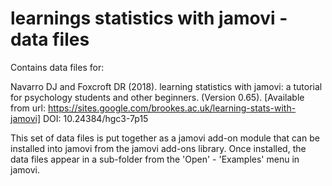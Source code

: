 # learnings statistics with jamovi - data files

Contains data files for:

Navarro DJ and Foxcroft DR (2018). learning statistics with jamovi: a tutorial for psychology students and other beginners. (Version 0.65). [Available from url: https://sites.google.com/brookes.ac.uk/learning-stats-with-jamovi] DOI: 10.24384/hgc3-7p15

This set of data files is put together as a jamovi add-on module that can be installed into jamovi from the jamovi add-ons library. Once installed, the data files appear in a sub-folder from the 'Open' - 'Examples' menu in jamovi.


